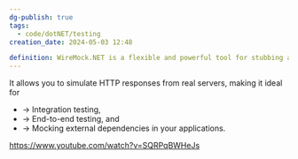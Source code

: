 ```yaml
---
dg-publish: true
tags:
  - code/dotNET/testing
creation_date: 2024-05-03 12:48

definition: WireMock.NET is a flexible and powerful tool for stubbing and mocking HTTP services for testing purposes.
---
```


 It allows you to simulate HTTP responses from real servers, making it ideal for 
 - → Integration testing, 
 - → End-to-end testing, and 
 - → Mocking external dependencies in your applications.
 
https://www.youtube.com/watch?v=SQRPqBWHeJs

